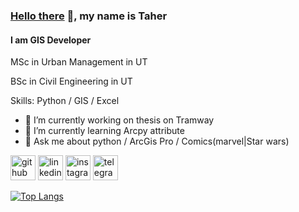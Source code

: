 ### [Hello there](https://youtu.be/rEq1Z0bjdwc) 👋, my name is Taher
#### I am GIS Developer
MSc in Urban Management in UT

BSc in Civil Engineering in UT

Skills: Python / GIS / Excel 

- 🔭 I’m currently working on thesis on Tramway
- 🌱 I’m currently learning Arcpy attribute 
- 💬 Ask me about python / ArcGis Pro / Comics(marvel|Star wars)

[<img src='https://cdn.jsdelivr.net/npm/simple-icons@3.0.1/icons/github.svg' alt='github' height='40'>](https://github.com/97mohatah)  [<img src='https://cdn.jsdelivr.net/npm/simple-icons@3.0.1/icons/linkedin.svg' alt='linkedin' height='40'>](https://www.linkedin.com/in/mttaherpoor/)  [<img src='https://cdn.jsdelivr.net/npm/simple-icons@3.0.1/icons/instagram.svg' alt='instagram' height='40'>](https://www.instagram.com/mttaherpoor/)  [<img src='https://cdn.jsdelivr.net/npm/simple-icons@3.0.1/icons/telegram.svg' alt='telegram' height='40'>](mttaherpoor)  

[![Top Langs](https://github-readme-stats.vercel.app/api/top-langs/?username=mttaherpoor)](https://github.com/anuraghazra/github-readme-stats)


